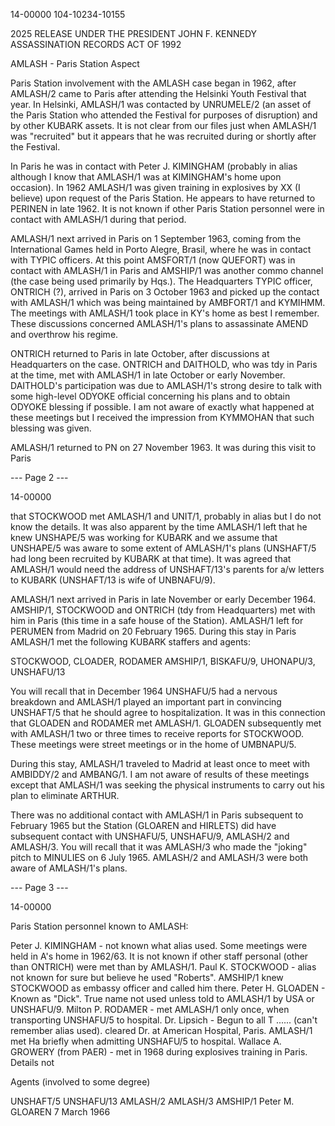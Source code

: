 14-00000
104-10234-10155

2025 RELEASE UNDER THE PRESIDENT JOHN F. KENNEDY ASSASSINATION RECORDS ACT OF 1992

AMLASH - Paris Station Aspect

Paris Station involvement with the AMLASH case began in 1962, after AMLASH/2 came to Paris after attending the Helsinki Youth Festival that year. In Helsinki, AMLASH/1 was contacted by UNRUMELE/2 (an asset of the Paris Station who attended the Festival for purposes of disruption) and by other KUBARK assets. It is not clear from our files just when AMLASH/1 was "recruited" but it appears that he was recruited during or shortly after the Festival.

In Paris he was in contact with Peter J. KIMINGHAM (probably in alias although I know that AMLASH/1 was at KIMINGHAM's home upon occasion). In 1962 AMLASH/1 was given training in explosives by XX (I believe) upon request of the Paris Station. He appears to have returned to PERINEN in late 1962. It is not known if other Paris Station personnel were in contact with AMLASH/1 during that period.

AMLASH/1 next arrived in Paris on 1 September 1963, coming from the International Games held in Porto Alegre, Brasil, where he was in contact with TYPIC officers. At this point AMSFORT/1 (now QUEFORT) was in contact with AMLASH/1 in Paris and AMSHIP/1 was another commo channel (the case being used primarily by Hqs.). The Headquarters TYPIC officer, ONTRICH (?), arrived in Paris on 3 October 1963 and picked up the contact with AMLASH/1 which was being maintained by AMBFORT/1 and KYMIHMM. The meetings with AMLASH/1 took place in KY's home as best I remember. These discussions concerned AMLASH/1's plans to assassinate AMEND and overthrow his regime.

ONTRICH returned to Paris in late October, after discussions at Headquarters on the case. ONTRICH and DAITHOLD, who was tdy in Paris at the time, met with AMLASH/1 in late October or early November. DAITHOLD's participation was due to AMLASH/1's strong desire to talk with some high-level ODYOKE official concerning his plans and to obtain ODYOKE blessing if possible. I am not aware of exactly what happened at these meetings but I received the impression from KYMMOHAN that such blessing was given.

AMLASH/1 returned to PN on 27 November 1963. It was during this visit to Paris

--- Page 2 ---

14-00000

that STOCKWOOD met AMLASH/1 and UNIT/1, probably in alias but I do not know the details. It was also apparent by the time AMLASH/1 left that he knew UNSHAPE/5 was working for KUBARK and we assume that UNSHAPE/5 was aware to some extent of AMLASH/1's plans (UNSHAFT/5 had long been recruited by KUBARK at that time). It was agreed that AMLASH/1 would need the address of UNSHAFT/13's parents for a/w letters to KUBARK (UNSHAFT/13 is wife of UNBNAFU/9).

AMLASH/1 next arrived in Paris in late November or early December 1964. AMSHIP/1, STOCKWOOD and ONTRICH (tdy from Headquarters) met with him in Paris (this time in a safe house of the Station). AMLASH/1 left for PERUMEN from Madrid on 20 February 1965. During this stay in Paris AMLASH/1 met the following KUBARK staffers and agents:

STOCKWOOD, CLOADER, RODAMER
AMSHIP/1, BISKAFU/9, UHONAPU/3, UNSHAFU/13

You will recall that in December 1964 UNSHAFU/5 had a nervous breakdown and AMLASH/1 played an important part in convincing UNSHAFT/5 that he should agree to hospitalization. It was in this connection that GLOADEN and RODAMER met AMLASH/1. GLOADEN subsequently met with AMLASH/1 two or three times to receive reports for STOCKWOOD. These meetings were street meetings or in the home of UMBNAPU/5.

During this stay, AMLASH/1 traveled to Madrid at least once to meet with AMBIDDY/2 and AMBANG/1. I am not aware of results of these meetings except that AMLASH/1 was seeking the physical instruments to carry out his plan to eliminate ARTHUR.

There was no additional contact with AMLASH/1 in Paris subsequent to February 1965 but the Station (GLOAREN and HIRLETS) did have subsequent contact with UNSHAFU/5, UNSHAFU/9, AMLASH/2 and AMLASH/3. You will recall that it was AMLASH/3 who made the "joking" pitch to MINULIES on 6 July 1965. AMLASH/2 and AMLASH/3 were both aware of AMLASH/1's plans.

--- Page 3 ---

14-00000

Paris Station personnel known to AMLASH:

Peter J. KIMINGHAM - not known what alias used. Some meetings were held in A's home in 1962/63. It is not known if other staff personal (other than ONTRICH) were met than by AMLASH/1.
Paul K. STOCKWOOD - alias not known for sure but believe he used "Roberts". AMSHIP/1 knew STOCKWOOD as embassy officer and called him there.
Peter H. GLOADEN - Known as "Dick". True name not used unless told to AMLASH/1 by USA or UNSHAFU/9.
Milton P. RODAMER - met AMLASH/1 only once, when transporting UNSHAFU/5 to hospital.
Dr. Lipsich - Begun to all T ...... (can't remember alias used). cleared Dr. at American Hospital, Paris. AMLASH/1 met Ha briefly when admitting UNSHAFU/5 to hospital.
Wallace A. GROWERY (from PAER) - met in 1968 during explosives training in Paris. Details not

Agents (involved to some degree)

UNSHAFT/5
UNSHAFU/13
AMLASH/2
AMLASH/3
AMSHIP/1
Peter M. GLOAREN
7 March 1966
